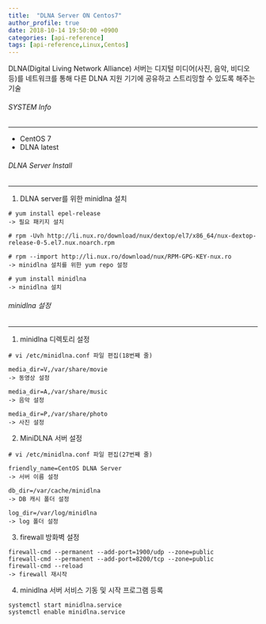 ```yaml
---
title:  "DLNA Server ON Centos7"
author_profile: true
date: 2018-10-14 19:50:00 +0900
categories: [api-reference]
tags: [api-reference,Linux,Centos]
---
```


DLNA(Digital Living Network Alliance) 서버는 디지털 미디어(사진, 음악, 비디오 등)를 네트워크를 통해 다른 DLNA 지원 기기에 공유하고 스트리밍할 수 있도록 해주는 기술

###### SYSTEM Info
-------------
- CentOS 7
- DLNA latest

###### DLNA Server Install
-------------

1. DLNA server를 위한 minidlna 설치

```
# yum install epel-release
-> 필요 패키지 설치

# rpm -Uvh http://li.nux.ro/download/nux/dextop/el7/x86_64/nux-dextop-release-0-5.el7.nux.noarch.rpm

# rpm --import http://li.nux.ro/download/nux/RPM-GPG-KEY-nux.ro
-> minidlna 설치를 위한 yum repo 설정

# yum install minidlna
-> minidlna 설치
```

###### minidlna 설정
-------------

1. minidlna 디렉토리 설정

```
# vi /etc/minidlna.conf 파일 편집(18번째 줄) 

media_dir=V,/var/share/movie
-> 동영상 설정
   
media_dir=A,/var/share/music
-> 음악 설정
   
media_dir=P,/var/share/photo
-> 사진 설정
```

2. MiniDLNA 서버 설정

```
# vi /etc/minidlna.conf 파일 편집(27번째 줄)
   
friendly_name=CentOS DLNA Server
-> 서버 이름 설정
   
db_dir=/var/cache/minidlna
-> DB 캐시 폴더 설정
   
log_dir=/var/log/minidlna
-> log 폴더 설정
```

3. firewall 방화벽 설정

```
firewall-cmd --permanent --add-port=1900/udp --zone=public
firewall-cmd --permanent --add-port=8200/tcp --zone=public
firewall-cmd --reload
-> firewall 재시작
```

4. minidlna 서버 서비스 기동 및 시작 프로그램 등록

```
systemctl start minidlna.service
systemctl enable minidlna.service
```
